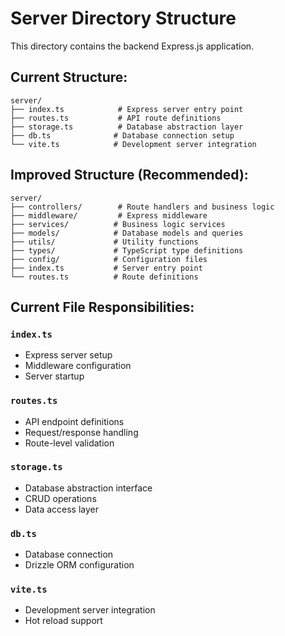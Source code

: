 # Server Directory Structure

This directory contains the backend Express.js application.

## Current Structure:

```
server/
├── index.ts            # Express server entry point
├── routes.ts           # API route definitions
├── storage.ts          # Database abstraction layer
├── db.ts              # Database connection setup
└── vite.ts            # Development server integration
```

## Improved Structure (Recommended):

```
server/
├── controllers/        # Route handlers and business logic
├── middleware/         # Express middleware
├── services/          # Business logic services
├── models/            # Database models and queries
├── utils/             # Utility functions
├── types/             # TypeScript type definitions
├── config/            # Configuration files
├── index.ts           # Server entry point
└── routes.ts          # Route definitions
```

## Current File Responsibilities:

### `index.ts`
- Express server setup
- Middleware configuration
- Server startup

### `routes.ts`
- API endpoint definitions
- Request/response handling
- Route-level validation

### `storage.ts`
- Database abstraction interface
- CRUD operations
- Data access layer

### `db.ts`
- Database connection
- Drizzle ORM configuration

### `vite.ts`
- Development server integration
- Hot reload support